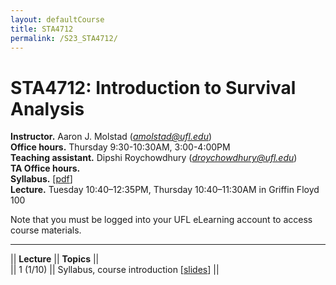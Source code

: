 ```yaml
---
layout: defaultCourse
title: STA4712
permalink: /S23_STA4712/
---
```

# STA4712: Introduction to Survival Analysis
**Instructor.** Aaron J. Molstad (*amolstad@ufl.edu*)  
**Office hours.**  Thursday 9:30-10:30AM, 3:00-4:00PM  
**Teaching assistant.** Dipshi Roychowdhury (*droychowdhury@ufl.edu*)   
**TA Office hours.**   
**Syllabus.**  [[pdf](https://ufl.instructure.com/files/74780495/download?download_frd=1)]  
**Lecture.** Tuesday 10:40–12:35PM, Thursday 10:40–11:30AM in Griffin Floyd 100   

Note that you must be logged into your UFL eLearning account to access course materials. 

---------------  

||  **Lecture** ||  **Topics** ||  
|| 1 (1/10)  || Syllabus, course introduction [[slides](https://ufl.instructure.com/files/75183851/download?download_frd=1)] ||  
